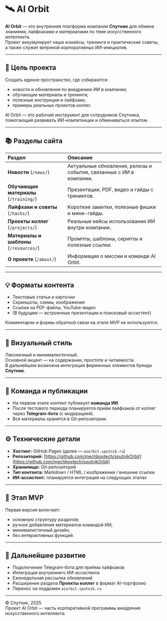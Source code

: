 # 🛰 AI Orbit

**AI Orbit** — это внутренняя платформа компании **Спутник** для обмена знаниями, лайфхаками и материалами по теме искусственного интеллекта.  
Проект аккумулирует наши юзкейсы, тренинги и практические советы, а также служит витриной корпоративных ИИ-инициатив.

---

## 🎯 Цель проекта
Создать единое пространство, где собираются:
- новости и обновления по внедрению ИИ в компании;
- обучающие материалы и тренинги;
- полезные инструкции и лайфхаки;
- примеры реальных проектов коллег.

AI Orbit — это рабочий инструмент для сотрудников Спутника, помогающий развивать ИИ-компетенции и обмениваться опытом.

---

## 📚 Разделы сайта
| Раздел | Описание |
|:--|:--|
| **Новости** (`/news/`) | Актуальные обновления, релизы и события, связанные с ИИ в компании. |
| **Обучающие материалы** (`/training/`) | Презентации, PDF, видео и гайды с тренингов. |
| **Лайфхаки и советы** (`/hacks/`) | Короткие заметки, полезные фишки и мини-гайды. |
| **Проекты коллег** (`/projects/`) | Реальные кейсы использования ИИ внутри компании. |
| **Материалы и шаблоны** (`/resources/`) | Промпты, шаблоны, скрипты и полезные ссылки. |
| **О проекте** (`/about/`) | Информация о миссии и команде AI Orbit. |

---

## 💡 Форматы контента
- Текстовые статьи и карточки  
- Скриншоты, схемы, изображения  
- Ссылки на PDF-файлы, YouTube-видео  
- (В будущем — встроенные презентации и поисковый ассистент)

Комментарии и формы обратной связи на этапе MVP не используются.

---

## 🧩 Визуальный стиль
Лаконичный и минималистичный.  
Основной акцент — на содержании, простоте и читаемости.  
В дальнейшем возможна интеграция фирменных элементов бренда **Спутник**.

---

## 👥 Команда и публикации
- На первом этапе контент публикует **команда ИИ**.  
- После тестового периода планируется приём лайфхаков от коллег через **Telegram-бота** (с модерацией).  
- Все материалы хранятся в Git-репозитории.

---

## ⚙️ Технические детали
- **Хостинг:** GitHub Pages (далее — `aiorbit.sputnik.ru`)  
- **Репозиторий:** [https://github.com/mechboxtech/sputnikOrbit](https://github.com/mechboxtech/sputnikOrbit)
- **Хранилище:** Git-репозиторий  
- **Тип контента:** Markdown / HTML / изображения / внешние ссылки  
- **ИИ-ассистент:** планируется интеграция на следующих этапах

---

## 🚀 Этап MVP
Первая версия включает:
- основную структуру разделов;
- ручное добавление материалов командой ИИ;
- минималистичный дизайн;
- без интерактивных функций.

---

## 🔭 Дальнейшее развитие
- Подключение Telegram-бота для приёма лайфхаков  
- Интеграция внутреннего ИИ-ассистента  
- Еженедельная рассылка обновлений  
- Расширение раздела **Проекты коллег** в формат AI-портфолио  
- Перенос на поддомен `aiorbit.sputnik.ru`

---

© Спутник, 2025  
Проект AI Orbit — часть корпоративной программы внедрения искусственного интеллекта.
